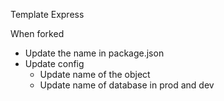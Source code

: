 Template Express

When forked

- Update the name in package.json
- Update config
  - Update name of the object
  - Update name of database in prod and dev

